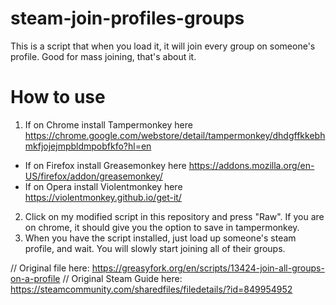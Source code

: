 # steam-join-profiles-groups
This is a script that when you load it, it will join every group on someone's profile. Good for mass joining, that's about it.

# How to use
1. If on Chrome install Tampermonkey here https://chrome.google.com/webstore/detail/tampermonkey/dhdgffkkebhmkfjojejmpbldmpobfkfo?hl=en
- If on Firefox install Greasemonkey here https://addons.mozilla.org/en-US/firefox/addon/greasemonkey/
- If on Opera install Violentmonkey here https://violentmonkey.github.io/get-it/
2. Click on my modified script in this repository and press "Raw". If you are on chrome, it should give you the option to save in tampermonkey.
3. When you have the script installed, just load up someone's steam profile, and wait. You will slowly start joining all of their groups.


// Original file here: https://greasyfork.org/en/scripts/13424-join-all-groups-on-a-profile
// Original Steam Guide here: https://steamcommunity.com/sharedfiles/filedetails/?id=849954952
